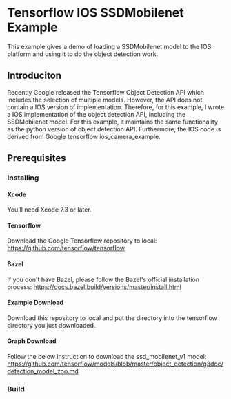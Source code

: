 # Tensorflow IOS SSDMobilenet Example

This example gives a demo of loading a SSDMobilenet model to the IOS platform and using it to do the object detection work.

## Introduciton

Recently Google released the Tensorflow Object Detection API which includes the selection of multiple models. However, the API does not contain a IOS version of implementation. Therefore, for this example, I wrote a IOS implementation of the object detection API, including the SSDMobilenet model. For this example, it maintains the same functionality as the python version of object detection API. Furthermore, the IOS code is derived from Google tensorflow ios_camera_example.

## Prerequisites


### Installing

#### Xcode
You’ll need Xcode 7.3 or later.

#### Tensorflow
Download the Google Tensorflow repository to local:
https://github.com/tensorflow/tensorflow

#### Bazel
If you don't have Bazel, please follow the Bazel's official installation process:
https://docs.bazel.build/versions/master/install.html

#### Example Download
Download this repository to local and put the directory into the tensorflow directory you just downloaded.

#### Graph Download
Follow the below instruction to download the ssd_mobilenet_v1 model:
https://github.com/tensorflow/models/blob/master/object_detection/g3doc/detection_model_zoo.md

### Build


